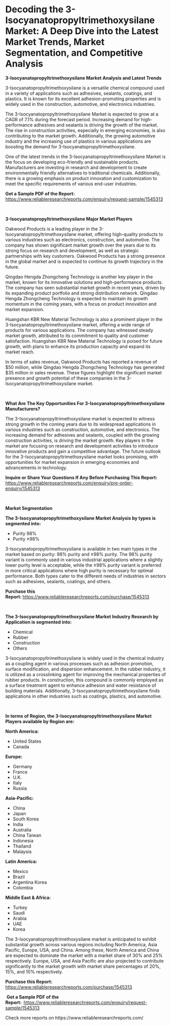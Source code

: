 <p><h1>Decoding the 3-Isocyanatopropyltrimethoxysilane Market: A Deep Dive into the Latest Market Trends, Market Segmentation, and Competitive Analysis</h1></p><p><strong>3-Isocyanatopropyltrimethoxysilane Market Analysis and Latest Trends</strong></p>
<p><p>3-Isocyanatopropyltrimethoxysilane is a versatile chemical compound used in a variety of applications such as adhesives, sealants, coatings, and plastics. It is known for its excellent adhesion-promoting properties and is widely used in the construction, automotive, and electronics industries.</p><p>The 3-Isocyanatopropyltrimethoxysilane Market is expected to grow at a CAGR of 7.1% during the forecast period. Increasing demand for high-performance adhesives and sealants is driving the growth of the market. The rise in construction activities, especially in emerging economies, is also contributing to the market growth. Additionally, the growing automotive industry and the increasing use of plastics in various applications are boosting the demand for 3-Isocyanatopropyltrimethoxysilane.</p><p>One of the latest trends in the 3-Isocyanatopropyltrimethoxysilane Market is the focus on developing eco-friendly and sustainable products. Manufacturers are investing in research and development to create environmentally friendly alternatives to traditional chemicals. Additionally, there is a growing emphasis on product innovation and customization to meet the specific requirements of various end-user industries.</p></p>
<p><strong>Get a Sample PDF of the Report:&nbsp;</strong> <a href="https://www.reliableresearchreports.com/enquiry/request-sample/1545313">https://www.reliableresearchreports.com/enquiry/request-sample/1545313</a></p>
<p>&nbsp;</p>
<p><strong>3-Isocyanatopropyltrimethoxysilane Major Market Players</strong></p>
<p><p>Oakwood Products is a leading player in the 3-Isocyanatopropyltrimethoxysilane market, offering high-quality products to various industries such as electronics, construction, and automotive. The company has shown significant market growth over the years due to its strong focus on research and development, as well as strategic partnerships with key customers. Oakwood Products has a strong presence in the global market and is expected to continue its growth trajectory in the future.</p><p>Qingdao Hengda Zhongcheng Technology is another key player in the market, known for its innovative solutions and high-performance products. The company has seen substantial market growth in recent years, driven by its expanding product portfolio and strong distribution network. Qingdao Hengda Zhongcheng Technology is expected to maintain its growth momentum in the coming years, with a focus on product innovation and market expansion.</p><p>Huangshan KBR New Material Technology is also a prominent player in the 3-Isocyanatopropyltrimethoxysilane market, offering a wide range of products for various applications. The company has witnessed steady market growth, attributed to its commitment to quality and customer satisfaction. Huangshan KBR New Material Technology is poised for future growth, with plans to enhance its production capacity and expand its market reach.</p><p>In terms of sales revenue, Oakwood Products has reported a revenue of $50 million, while Qingdao Hengda Zhongcheng Technology has generated $35 million in sales revenue. These figures highlight the significant market presence and growth potential of these companies in the 3-Isocyanatopropyltrimethoxysilane market.</p></p>
<p>&nbsp;</p>
<p><strong>What Are The Key Opportunities For 3-Isocyanatopropyltrimethoxysilane Manufacturers?</strong></p>
<p><p>The 3-Isocyanatopropyltrimethoxysilane market is expected to witness strong growth in the coming years due to its widespread applications in various industries such as construction, automotive, and electronics. The increasing demand for adhesives and sealants, coupled with the growing construction activities, is driving the market growth. Key players in the market are focusing on research and development activities to introduce innovative products and gain a competitive advantage. The future outlook for the 3-Isocyanatopropyltrimethoxysilane market looks promising, with opportunities for market expansion in emerging economies and advancements in technology.</p></p>
<p><strong>Inquire or Share Your Questions If Any Before Purchasing This Report:</strong> <a href="https://www.reliableresearchreports.com/enquiry/pre-order-enquiry/1545313">https://www.reliableresearchreports.com/enquiry/pre-order-enquiry/1545313</a></p>
<p>&nbsp;</p>
<p><strong>Market Segmentation</strong></p>
<p><strong>The 3-Isocyanatopropyltrimethoxysilane Market Analysis by types is segmented into:</strong></p>
<p><ul><li>Purity 98%</li><li>Purity ≥98%</li></ul></p>
<p><p>3-Isocyanatopropyltrimethoxysilane is available in two main types in the market based on purity: 98% purity and ≥98% purity. The 98% purity variant is commonly used in various industrial applications where a slightly lower purity level is acceptable, while the ≥98% purity variant is preferred in more critical applications where high purity is necessary for optimal performance. Both types cater to the different needs of industries in sectors such as adhesives, sealants, coatings, and others.</p></p>
<p><strong>Purchase this Report:&nbsp;</strong><a href="https://www.reliableresearchreports.com/purchase/1545313">https://www.reliableresearchreports.com/purchase/1545313</a></p>
<p>&nbsp;</p>
<p><strong>The 3-Isocyanatopropyltrimethoxysilane Market Industry Research by Application is segmented into:</strong></p>
<p><ul><li>Chemical</li><li>Rubber</li><li>Construction</li><li>Others</li></ul></p>
<p><p>3-Isocyanatopropyltrimethoxysilane is widely used in the chemical industry as a coupling agent in various processes such as adhesion promotion, surface modification, and dispersion enhancement. In the rubber industry, it is utilized as a crosslinking agent for improving the mechanical properties of rubber products. In construction, this compound is commonly employed as a surface treatment agent to enhance adhesion and water resistance of building materials. Additionally, 3-Isocyanatopropyltrimethoxysilane finds applications in other industries such as coatings, plastics, and automotive.</p></p>
<p>&nbsp;</p>
<p><strong>In terms of Region, the 3-Isocyanatopropyltrimethoxysilane Market Players available by Region are:</strong></p>
<p>
    <p> <strong> North America: </strong>
        <ul>
            <li>United States</li>
            <li>Canada</li>
        </ul>
        </p> 
    <p> <strong> Europe: </strong>
        <ul>
            <li>Germany</li>
            <li>France</li>
            <li>U.K.</li>
            <li>Italy</li>
            <li>Russia</li>
        </ul>
        </p> 
    <p> <strong> Asia-Pacific: </strong>
        <ul>
            <li>China</li>
            <li>Japan</li>
            <li>South Korea</li>
            <li>India</li>
            <li>Australia</li>
            <li>China Taiwan</li>
            <li>Indonesia</li>
            <li>Thailand</li>
            <li>Malaysia</li>
        </ul>
        </p> 
    <p> <strong> Latin America: </strong>
        <ul>
            <li>Mexico</li>
            <li>Brazil</li>
            <li>Argentina Korea</li>
            <li>Colombia</li>
        </ul>
        </p> 
    <p> <strong> Middle East & Africa: </strong>
        <ul>
            <li>Turkey</li>
            <li>Saudi</li>
            <li>Arabia</li>
            <li>UAE</li>
            <li>Korea</li>
        </ul>
    </p>
    </p>
<p><p>The 3-Isocyanatopropyltrimethoxysilane market is anticipated to exhibit substantial growth across various regions including North America, Asia Pacific, Europe, USA, and China. Among these, North America and China are expected to dominate the market with a market share of 30% and 25% respectively. Europe, USA, and Asia Pacific are also projected to contribute significantly to the market growth with market share percentages of 20%, 15%, and 10% respectively.</p></p>
<p><strong>Purchase this Report: </strong><a href="https://www.reliableresearchreports.com/purchase/1545313">https://www.reliableresearchreports.com/purchase/1545313</a></p>
<p>&nbsp;<strong>Get a Sample PDF of the Report:&nbsp;&nbsp;</strong><a href="https://www.reliableresearchreports.com/enquiry/request-sample/1545313">https://www.reliableresearchreports.com/enquiry/request-sample/1545313</a></p>
<p><strong></strong></p>
<p>Check more reports on https://www.reliableresearchreports.com/</p>